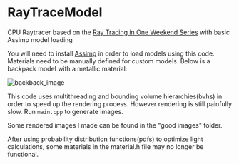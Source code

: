 # RayTraceModel
CPU Raytracer based on the [Ray Tracing in One Weekend Series](https://raytracing.github.io/) with basic Assimp model loading

You will need to install [Assimp](https://github.com/assimp/assimp) in order to load models using this code. Materials need to be manually defined for custom models. Below is a backpack model with a metallic material:

![backback_image](https://github.com/user-attachments/assets/05980ba5-a633-4a4b-b734-3c737aec8fe8)

This code uses multithreading and bounding volume hierarchies(bvhs) in order to speed up the rendering process. However rendering is still painfully slow. Run `main.cpp` to generate images.

Some rendered images I made can be found in the "good images" folder.

After using probability distribution functions(pdfs) to optimize light calculations, some materials in the material.h file may no longer be functional.

